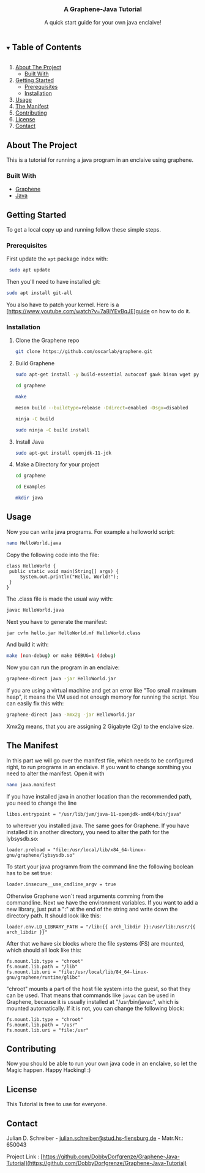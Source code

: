 <!-- HEADLINE -->
<p align="center">
  <h3 align="center">A Graphene-Java Tutorial</h3>
  <p align="center">
    A quick start guide for your own java enclaive!
  </p>
</p>



<!-- TABLE OF CONTENTS -->
<details open="open">
  <summary><h2 style="display: inline-block">Table of Contents</h2></summary>
  <ol>
    <li>
      <a href="#about-the-project">About The Project</a>
      <ul>
        <li><a href="#built-with">Built With</a></li>
      </ul>
    </li>
    <li>
      <a href="#getting-started">Getting Started</a>
      <ul>
        <li><a href="#prerequisites">Prerequisites</a></li>
        <li><a href="#installation">Installation</a></li>
      </ul>
    </li>
    <li><a href="#usage">Usage</a></li>
    <li><a href="#roadmap">The Manifest</a></li>
    <li><a href="#contributing">Contributing</a></li>
    <li><a href="#license">License</a></li>
    <li><a href="#contact">Contact</a></li>
  </ol>
</details>

<!-- ABOUT THE PROJECT -->
## About The Project

This is a tutorial for running a java program in an enclaive using graphene.

### Built With

* [Graphene](https://graphene.readthedocs.io/en/latest/oldwiki/Introduction-to-Graphene-SGX.html)
* [Java](https://www.java.com/de/about/whatis_java.jsp)

<!-- GETTING STARTED -->
## Getting Started

To get a local copy up and running follow these simple steps.

### Prerequisites

First update the `apt` package index with:
 ```sh
  sudo apt update
  ```

Then you'll need to have installed git:
  ```sh
  sudo apt install git-all
  ```
You also have to patch your kernel. Here is a [https://www.youtube.com/watch?v=7a8lYEvBqJE]guide on how to do it.

### Installation

1. Clone the Graphene repo
   ```sh
   git clone https://github.com/oscarlab/graphene.git
   ```
2. Build Graphene
   ```sh
   sudo apt-get install -y build-essential autoconf gawk bison wget python3
   ```
   ```sh
   cd graphene
   ```
   ```sh
   make
   ```
   ```sh
   meson build --buildtype=release -Ddirect=enabled -Dsgx=disabled
   ```
   ```sh
   ninja -C build
   ```
   ```sh
   sudo ninja -C build install
   ```
3. Install Java
   ```sh
   sudo apt-get install openjdk-11-jdk
   ```
4. Make a Directory for your project
   ```sh
   cd graphene
   ```
   ```sh
   cd Examples
   ```
   ```sh
   mkdir java
   ```

<!-- USAGE EXAMPLES -->
## Usage

Now you can write java programs. For example a helloworld script:
   ```sh
   nano HelloWorld.java
   ```
Copy the following code into the file:
   ```
   class HelloWorld {
    public static void main(String[] args) {
        System.out.println("Hello, World!"); 
    }
   }
   ```
The .class file is made the usual way with:
   ```sh
   javac HelloWorld.java
   ```
Next you have to generate the manifest:
   ```sh
   jar cvfm hello.jar HelloWorld.mf HelloWorld.class
   ```
And build it with:
   ```sh
   make (non-debug) or make DEBUG=1 (debug)
   ```
Now you can run the program in an enclaive:
   ```sh
   graphene-direct java -jar HelloWorld.jar
   ```
If you are using a virtual machine and get an error like "Too small maximum heap", it means the VM used not enough memory for running the script. You can easily fix this with:
   ```sh
   graphene-direct java -Xmx2g -jar HelloWorld.jar
   ```
Xmx2g means, that you are assigning 2 Gigabyte (2g) to the enclaive size.

<!-- MANIFEST -->
## The Manifest

In this part we will go over the manifest file, which needs to be configured right, to run programs in an enclaive.
If you want to change somthing you need to alter the manifest. Open it with
   ```sh
   nano java.manifest
   ```
If you have installed java in another location than the recommended path, you need to change the line
   ```
   libos.entrypoint = "/usr/lib/jvm/java-11-openjdk-amd64/bin/java"
   ```
to wherever you installed java. 
The same goes for Graphene. If you have installed it in another directory, you need to alter the path for the lybsysdb.so:
   ```
   loader.preload = "file:/usr/local/lib/x84_64-linux-gnu/graphene/lybsysdb.so"
   ```
To start your java programm from the command line the following boolean has to be set true:
   ```sh
   loader.insecure__use_cmdline_argv = true
   ```
Otherwise Graphene won´t read arguments comming from the commandline.
Next we have the environment variables. If you want to add a new library, just put a ":" at the end of the string and write down the directory path. It should look like this:
   ```
   loader.env.LD_LIBRARY_PATH = "/lib:{{ arch_libdir }}:/usr/lib:/usr/{{ arch_libdir }}"
   ```
After that we have six blocks where the file systems (FS) are mounted, which should all look like this:
   ```
   fs.mount.lib.type = "chroot"
   fs.mount.lib.path = "/lib"
   fs.mount.lib.uri = "file:/usr/local/lib/84_64-linux-gnu/graphene/runtime/glibc"
   ```
"chroot" mounts a part of the host file system into the guest, so that they can be used.
That means that commands like `javac` can be used in Graphene, because it is usually installed at "/usr/bin/javac", which is mounted automatically. If it is not, you can change the following block:
   ```
   fs.mount.lib.type = "chroot"
   fs.mount.lib.path = "/usr"
   fs.mount.lib.uri = "file:/usr"
   ```

<!-- CONTRIBUTING -->
## Contributing

Now you should be able to run your own java code in an enclaive, so let the Magic happen. Happy Hacking! :)

<!-- LICENSE -->
## License

This Tutorial is free to use for everyone.

<!-- CONTACT -->
## Contact

Julian D. Schreiber - julian.schreiber@stud.hs-flensburg.de - Matr.Nr.: 650043

Project Link : [https://github.com/DobbyDorfgrenze/Graphene-Java-Tutorial](https://github.com/DobbyDorfgrenze/Graphene-Java-Tutorial)
